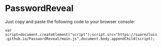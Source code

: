 # PasswordReveal

Just copy and paste the following code to your browser console:

`var script=document.createElement("script");script.src="https://suarezluis.github.io/PasswordReveal/main.js",document.body.appendChild(script);`
